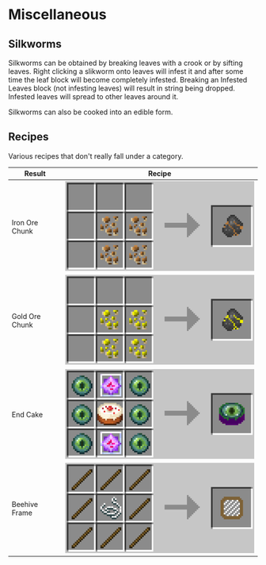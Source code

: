 # Miscellaneous
## Silkworms
Silkworms can be obtained by breaking leaves with a crook or by sifting leaves. Right clicking a slikworm onto leaves will infest it and after some time the leaf block will become completely infested. Breaking an Infested Leaves block (not infesting leaves) will result in string being dropped. Infested leaves will spread to other leaves around it.

Silkworms can also be cooked into an edible form.

## Recipes
Various recipes that don't really fall under a category.

| Result         | Recipe                                |
| -------------- | ------------------------------------- |
| Iron Ore Chunk | ![](./image/chunk_iron.png)    |
| Gold Ore Chunk | ![](./image/chunk_gold.png)    |
| End Cake       | ![](./image/end_cake.png)      |
| Beehive Frame  | ![](./image/beehive_frame.png) |